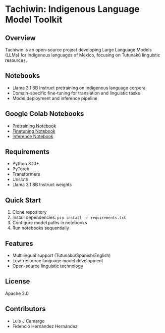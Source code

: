 # Tachiwin: Indigenous Language Model Toolkit

## Overview
Tachiwin is an open-source project developing Large Language Models (LLMs) for indigenous languages of Mexico, focusing on Tutunakú linguistic resources.

## Notebooks
- Llama 3.1 8B Instruct pretraining on indigenous language corpora
- Domain-specific fine-tuning for translation and linguistic tasks
- Model deployment and inference pipeline

## Google Colab Notebooks
- [Pretraining Notebook](https://colab.research.google.com/drive/13sjOPEkUNH3Pp3r1b-oL9h3yP6UPBng9?usp=sharing)
- [Finetuning Notebook](https://colab.research.google.com/drive/1r_ljgG71YhP7k6xYAM4U2OBVL1RUBB41?usp=sharing)
- [Inference Notebook](https://colab.research.google.com/drive/1PhWdlVasxWDwI2kII8-lSLgzUGJthM16?usp=sharing)

## Requirements
- Python 3.10+
- PyTorch
- Transformers
- Unsloth
- Llama 3.1 8B Instruct weights

## Quick Start
1. Clone repository
2. Install dependencies: `pip install -r requirements.txt`
3. Configure model paths in notebooks
4. Run notebooks sequentially

## Features
- Multilingual support (Tutunakú/Spanish/English)
- Low-resource language model development
- Open-source linguistic technology

## License
Apache 2.0

## Contributors
- Luis J Camargo
- Fidencio Hernández Hernández
